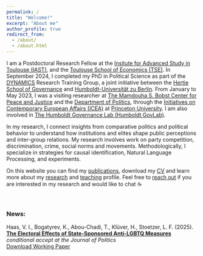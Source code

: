 ```yaml
---
permalink: /
title: "Welcome!"
excerpt: "About me"
author_profile: true
redirect_from: 
  - /about/
  - /about.html
---
```


I am a Postdoctoral Research Fellow at the [Insitute for Advanced Study in Toulouse (IAST)](https://www.iast.fr/people/violeta-haas), and the [Toulouse School of Economics (TSE)](https://www.tse-fr.eu). In September 2024, I completed my PhD in Political Science as part of the [DYNAMICS](https://www.sowi.hu-berlin.de/en/dynamics) Research Training Group, a joint initiative between the [Hertie School of Governance](https://www.hertie-school.org/de/) and [Humboldt-Universität zu Berlin](https://www.sowi.hu-berlin.de/en/lehrbereiche-en/comparative-political-behavior/team/violeta-haas). From January to May 2023, I was a visiting researcher at [The Mamdouha S. Bobst Center for Peace and Justice](https://bobst.princeton.edu) and the [Department of Politics](https://politics.princeton.edu), through the [Initiatives on Contemporary European Affairs (ICEA)](https://icea.spia.princeton.edu/people/violeta-haas) at [Princeton University](https://www.princeton.edu). I am also involved in [The Humboldt Governance Lab (Humboldt GovLab)](https://hu-govlab.de/en/team-2/). 

In my research, I connect insights from comparative politics and political behavior to understand how institutions and elites shape public perceptions and inter-group relations. My research involves work on party competition, discrimination, crime, social norms and movements. Methodologically, I specialize in strategies for causal identification, Natural Language Processing, and experiments. 

On this website you can find my [publications](https://violeta-haas.github.io/publications/), download my [CV](https://violeta-haas.github.io/cv/) and learn more about my [research](https://violeta-haas.github.io/research/) and [teaching](https://violeta-haas.github.io/teaching/) profile. Feel free to [reach out](mailto:violeta.haas@iast.fr) if you are interested in my research and would like to chat :coffee:  
<p>&nbsp;</p>   


### News:  

Haas, V. I., Bogatyrev, K., Abou-Chadi, T., Klüver, H., Stoetzer, L. F. (2025). [**The Electoral Effects of State-Sponsored Anti-LGBTQ Measures**]() *conditional accept at the Journal of Politics*  
[Download Working Paper](https://doi.org/10.31219/osf.io/wvnbr_v3) 

